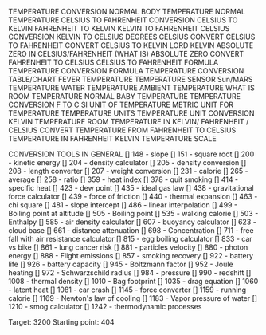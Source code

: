 TEMPERATURE CONVERSION
NORMAL BODY TEMPERATURE
NORMAL TEMPERATURE
CELSIUS TO FAHRENHEIT CONVERSION
CELSIUS TO KELVIN
FAHRENHEIT TO KELVIN
KELVIN TO FAHRENHEIT
CELSIUS CONVERSION
KELVIN TO CELSIUS
DEGREES CELSIUS
CONVERT CELSIUS TO FAHRENHEIT
CONVERT CELSIUS TO KELVIN
LORD KELVIN
ABSOLUTE ZERO IN CELSIUS/FAHRENHEIT 
(WHAT IS) ABSOLUTE ZERO
CONVERT FAHRENHEIT TO CELSIUS
CELSIUS TO FAHRENHEIT FORMULA
TEMPERATURE CONVERSION FORMULA
TEMPERATURE CONVERSION TABLE/CHART
FEVER TEMPERATURE
TEMPERATURE SENSOR
Sun/MARS TEMPERATURE
WATER TEMPERATURE
AMBIENT TEMPERATURE
WHAT IS ROOM TEMPERATURE
NORMAL BABY TEMPERATURE
TEMPERATURE CONVERSION F TO C
SI UNIT OF TEMPERATURE
METRIC UNIT FOR TEMPERATURE
TEMPERATURE UNITS
TEMPERATURE UNIT CONVERSION
KELVIN TEMPERATURE
ROOM TEMPERATURE IN KELVIN/ FAHRENHEIT / CELSIUS
CONVERT TEMPERATURE FROM FAHRENHEIT TO CELSIUS
TEMPERATURE IN FAHRENHEIT
KELVIN TEMPERATURE SCALE

CONVERSION TOOLS IN GENERAL
[] 148 - slope
[] 151 - square root
[] 200 - kinetic energy
[] 204 - density calculator
[] 205 - density conversion
[] 208 - length converter
[] 207 - weight conversion
[] 231 - calorie
[] 265 - average
[] 258 - ratio
[] 359 - heat index
[] 378 - quit smoking
[] 414 - specific heat
[] 423 - dew point
[] 435 - ideal gas law
[] 438 - gravitational force calculator
[] 439 - force of friction
[] 440 - thermal expansion
[] 463 - chi square
[] 481 - slope intercept
[] 486 - linear interpolation
[] 499 - Boiling point at altitude
[] 505 - Boiling point
[] 535 - walking calorie
[] 503 - Enthalpy
[] 585 - air density calculator
[] 607 - buoyancy calculator
[] 623 - cloud base
[] 661 - distance attenuation
[] 698 - Concentration 
[] 711 - free fall with air resistance calculator
[] 815 - egg boiling calculator
[] 833 - car vs bike
[] 861 - lung cancer risk
[] 881 - particles velocity
[] 880 - photon energy
[] 888 - Flight emissions
[] 857 - smoking recovery
[] 922 - battery life
[] 926 - battery capacity
[] 945 - Boltzmann factor
[] 952 - Joule heating
[] 972 - Schwarzschild radius
[] 984 - pressure
[] 990 - redshift
[] 1008 - thermal density
[] 1010 - Bag footprint
[] 1035 - drag equation
[] 1060 - latent heat
[] 1081 - car crash
[] 1145 - force converter
[] 1159 - running calorie
[] 1169 - Newton's law of cooling
[] 1183 - Vapor pressure of water
[] 1210 - smog calculator
[] 1242 - thermodynamic processes

Target: 3200
Starting point: 404

